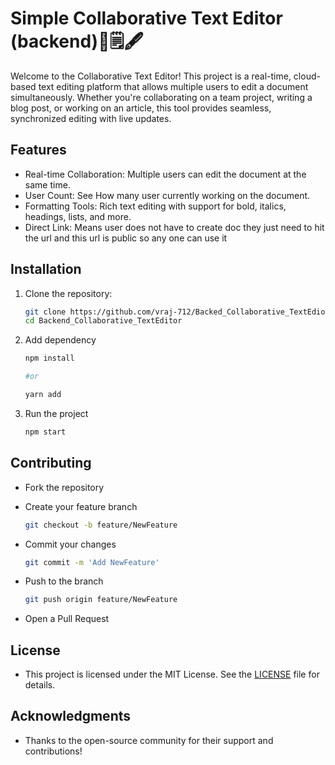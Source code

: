 # Simple Collaborative Text Editor (backend)📝🗒️🖋️

Welcome to the Collaborative Text Editor! This project is a real-time, cloud-based text editing platform that allows multiple users to edit a document simultaneously. Whether you're collaborating on a team project, writing a blog post, or working on an article, this tool provides seamless, synchronized editing with live updates.

## Features
- Real-time Collaboration: Multiple users can edit the document at the same time.
- User Count: See How many user currently working on the document.
- Formatting Tools: Rich text editing with support for bold, italics, headings, lists, and more.
- Direct Link: Means user does not have to create doc they just need to hit the url and this url is public so any one can use it 
## Installation

1. Clone the repository:

   ```bash
   git clone https://github.com/vraj-712/Backed_Collaborative_TextEdior.git
   cd Backend_Collaborative_TextEditor
2. Add dependency

   ```bash
   npm install

   #or

   yarn add
   
3. Run the project

    ```bash
    npm start
    
## Contributing
- Fork the repository
- Create your feature branch 
  
    ```bash
    git checkout -b feature/NewFeature

- Commit your changes

     ```bash
     git commit -m 'Add NewFeature'
     
- Push to the branch

  ```bash
  git push origin feature/NewFeature
  
- Open a Pull Request

## License
- This project is licensed under the MIT License. See the [LICENSE](https://github.com/vraj-712/Backed_Collaborative_TextEdior/blob/main/LICENSE) file for details.

## Acknowledgments
- Thanks to the open-source community for their support and contributions!
